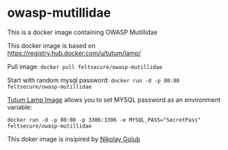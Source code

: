 # owasp-mutillidae
This is a docker image containing OWASP Mutillidae

This docker image is based on https://registry.hub.docker.com/u/tutum/lamp/

Pull image:
```docker pull feltsecure/owasp-mutillidae```

Start with random mysql password:
```docker run -d -p 80:80 feltsecure/owasp-mutillidae```

[Tutum Lamp Image](https://registry.hub.docker.com/u/tutum/lamp/ "Tutum Lamp Image") allows you to set MYSQL password as an environment variable:

```docker run -d -p 80:80 -p 3306:3306 -e MYSQL_PASS="SecretPass" feltsecure/owasp-mutillidae```


This doker image is insipired by [Nikolay Golub](https://github.com/citizen-stig/dockermutillidae)
